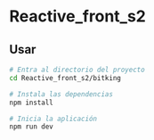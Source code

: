 # Reactive_front_s2

## Usar

```bash
# Entra al directorio del proyecto
cd Reactive_front_s2/bitking

# Instala las dependencias
npm install

# Inicia la aplicación
npm run dev
```